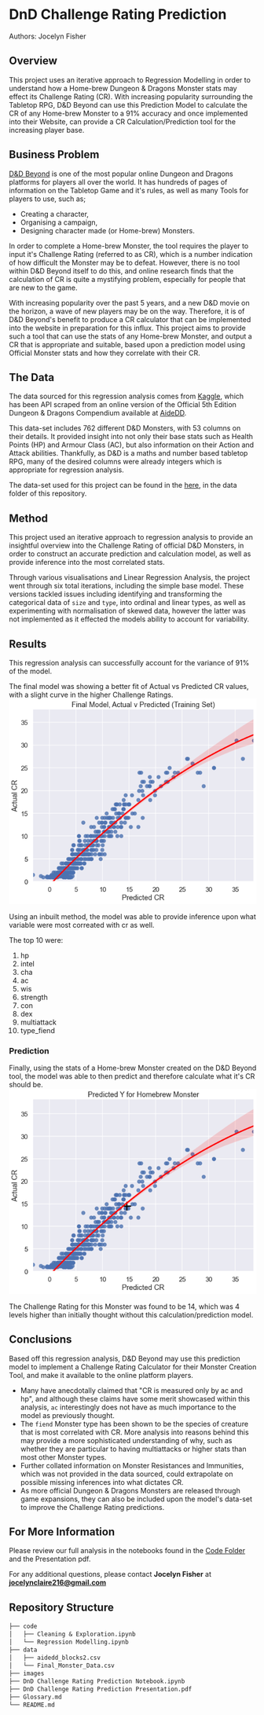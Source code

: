 # DnD Challenge Rating Prediction

Authors: Jocelyn Fisher

## Overview
This project uses an iterative approach to Regression Modelling in order to understand how a Home-brew Dungeon & Dragons Monster stats may effect its Challenge Rating (CR). With increasing popularity surrounding the Tabletop RPG, D&D Beyond can use this Prediction Model to calculate the CR of any Home-brew Monster to a 91% accuracy and once implemented into their Website, can provide a CR Calculation/Prediction tool for the increasing player base.

## Business Problem
[D&D Beyond](https://www.dndbeyond.com) is one of the most popular online Dungeon and Dragons platforms for players all over the world. It has hundreds of pages of information on the Tabletop Game and it's rules, as well as many Tools for players to use, such as;

- Creating a character,
- Organising a campaign,
- Designing character made (or Home-brew) Monsters.

In order to complete a Home-brew Monster, the tool requires the player to input it's Challenge Rating (referred to as CR), which is a number indication of how difficult the Monster may be to defeat. However, there is no tool within D&D Beyond itself to do this, and online research finds that the calculation of CR is quite a mystifying problem, especially for people that are new to the game.

With increasing popularity over the past 5 years, and a new D&D movie on the horizon, a wave of new players may be on the way. Therefore, it is of D&D Beyond's benefit to produce a CR calculator that can be implemented into the website in preparation for this influx. This project aims to provide such a tool that can use the stats of any Home-brew Monster, and output a CR that is appropriate and suitable, based upon a prediction model using Official Monster stats and how they correlate with their CR.

## The Data
The data sourced for this regression analysis comes from [Kaggle](https://www.kaggle.com/datasets/travistyler/dnd-5e-monster-manual-stats), which has been API scraped from an online version of the Official 5th Edition Dungeon & Dragons Compendium available at [AideDD](https://www.aidedd.org/dnd-filters/monsters.php).

This data-set includes 762 different D&D Monsters, with 53 columns on their details. It provided insight into not only their base stats such as Health Points (HP) and Armour Class (AC), but also information on their Action and Attack abilities. Thankfully, as D&D is a maths and number based tabletop RPG, many of the desired columns were already integers which is appropriate for regression analysis.

The data-set used for this project can be found in the [here](data/aidedd_blocks2.csv), in the data folder of this repository.

## Method
This project used an iterative approach to regression analysis to provide an insightful overview into the Challenge Rating of official D&D Monsters, in order to construct an accurate prediction and calculation model, as well as provide inference into the most correlated stats.

Through various visualisations and Linear Regression Analysis, the project went through six total iterations, including the simple base model. These versions tackled issues including identifying and transforming the categorical data of `size` and `type`, into ordinal and linear types, as well as experimenting with normalisation of skewed data, however the latter was not implemented as it effected the models ability to account for variability.

## Results
This regression analysis can successfully account for the variance of 91% of the model.

The final model was showing a better fit of Actual vs Predicted CR values, with a slight curve in the higher Challenge Ratings.
![Final_Model](images/Final_Model.png)

Using an inbuilt method, the model was able to provide inference upon what variable were most correated with cr as well.

The top 10 were:

1) hp
2) intel
3) cha
4) ac
5) wis
6) strength
7) con
8) dex
9) multiattack
10) type_fiend

### Prediction

Finally, using the stats of a Home-brew Monster created on the D&D Beyond tool, the model was able to then predict and therefore calculate what it's CR should be.
![CR_prediction](images/CR_prediction.png)

The Challenge Rating for this Monster was found to be 14, which was 4 levels higher than initially thought without this calculation/prediction model.

## Conclusions
Based off this regression analysis, D&D Beyond may use this prediction model to implement a Challenge Rating Calculator for their Monster Creation Tool, and make it available to the online platform players.  

- Many have anecdotally claimed that "CR is measured only by ac and hp", and although these claims have some merit showcased within this analysis, `ac` interestingly does not have as much importance to the model as previously thought.
- The `fiend` Monster type has been shown to be the species of creature that is most correlated with CR. More analysis into reasons behind this may provide a more sophisticated understanding of why, such as whether they are particular to having multiattacks or higher stats than most other Monster types.
- Further collated information on Monster Resistances and Immunities, which was not provided in the data sourced, could extrapolate on possible missing inferences into what dictates CR.
- As more official Dungeon & Dragons Monsters are released through game expansions, they can also be included upon the model's data-set to improve the Challenge Rating predictions.

## For More Information
Please review our full analysis in the notebooks found in the [Code Folder](code/) and the Presentation pdf.

For any additional questions, please contact **Jocelyn Fisher** at **[jocelynclaire216@gmail.com](mailto:jocelynclaire216@gmail.com)**

## Repository Structure
```
├── code
│   ├── Cleaning & Exploration.ipynb
│   └── Regression Modelling.ipynb
├── data
│   ├── aidedd_blocks2.csv
│   └── Final_Monster_Data.csv
├── images
├── DnD Challenge Rating Prediction Notebook.ipynb
├── DnD Challenge Rating Prediction Presentation.pdf
├── Glossary.md
└── README.md
```
